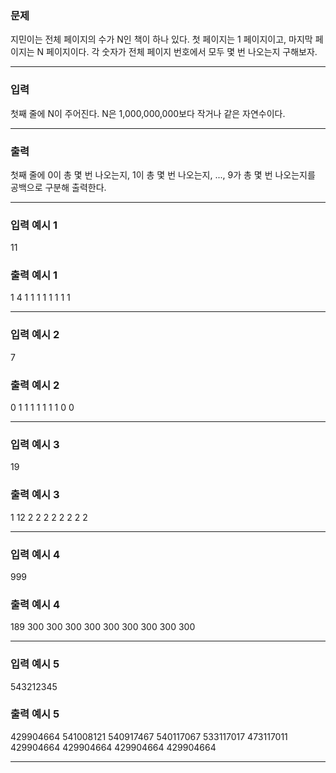 ### 문제
<div class="problem-text" id="problem_description">
<p>지민이는 전체 페이지의 수가 N인 책이 하나 있다. 첫 페이지는 1 페이지이고, 마지막 페이지는 N 페이지이다. 각 숫자가 전체 페이지 번호에서 모두 몇 번 나오는지 구해보자.</p>
</div>
<hr/>

### 입력
<p>첫째 줄에 N이 주어진다. N은 1,000,000,000보다 작거나 같은 자연수이다.</p>
<hr/>

### 출력
<p>첫째 줄에 0이 총 몇 번 나오는지, 1이 총 몇 번 나오는지, ..., 9가 총 몇 번 나오는지를 공백으로 구분해 출력한다.</p>
<hr/>

### 입력 예시 1
11

### 출력 예시 1
1 4 1 1 1 1 1 1 1 1

<hr/>

### 입력 예시 2
7

### 출력 예시 2
0 1 1 1 1 1 1 1 0 0

<hr/>

### 입력 예시 3
19

### 출력 예시 3
1 12 2 2 2 2 2 2 2 2

<hr/>

### 입력 예시 4
999

### 출력 예시 4
189 300 300 300 300 300 300 300 300 300

<hr/>

### 입력 예시 5
543212345

### 출력 예시 5
429904664 541008121 540917467 540117067 533117017 473117011 429904664 429904664 429904664 429904664

<hr/>

